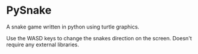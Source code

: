 # PySnake
A snake game written in python using turtle graphics.

Use the WASD keys to change the snakes direction on the screen. Doesn't require any external libraries.
